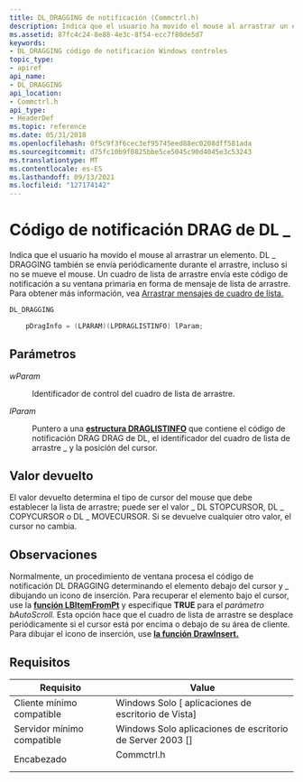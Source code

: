 ```yaml
---
title: DL_DRAGGING de notificación (Commctrl.h)
description: Indica que el usuario ha movido el mouse al arrastrar un elemento.
ms.assetid: 87fc4c24-8e88-4e3c-8f54-ecc7f80de5d7
keywords:
- DL_DRAGGING código de notificación Windows controles
topic_type:
- apiref
api_name:
- DL_DRAGGING
api_location:
- Commctrl.h
api_type:
- HeaderDef
ms.topic: reference
ms.date: 05/31/2018
ms.openlocfilehash: 0f5c9f3f6cec3ef95745eed88ec0208dff581ada
ms.sourcegitcommit: d75fc10b9f0825bbe5ce5045c90d4045e3c53243
ms.translationtype: MT
ms.contentlocale: es-ES
ms.lasthandoff: 09/13/2021
ms.locfileid: "127174142"
---
```

# <a name="dl_dragging-notification-code"></a>Código de notificación DRAG de DL \_

Indica que el usuario ha movido el mouse al arrastrar un elemento. DL \_ DRAGGING también se envía periódicamente durante el arrastre, incluso si no se mueve el mouse. Un cuadro de lista de arrastre envía este código de notificación a su ventana primaria en forma de mensaje de lista de arrastre. Para obtener más información, vea [Arrastrar mensajes de cuadro de lista.](about-list-boxes.md)


```C++
DL_DRAGGING

    pDragInfo = (LPARAM)(LPDRAGLISTINFO) lParam; 
```



## <a name="parameters"></a>Parámetros

<dl> <dt>

*wParam* 
</dt> <dd>

Identificador de control del cuadro de lista de arrastre.

</dd> <dt>

*lParam* 
</dt> <dd>

Puntero a una [**estructura DRAGLISTINFO**](/windows/win32/api/commctrl/ns-commctrl-draglistinfo) que contiene el código de notificación DRAG DRAG de DL, el identificador del cuadro de lista de arrastre \_ y la posición del cursor.

</dd> </dl>

## <a name="return-value"></a>Valor devuelto

El valor devuelto determina el tipo de cursor del mouse que debe establecer la lista de arrastre; puede ser el valor \_ DL STOPCURSOR, DL \_ COPYCURSOR o DL \_ MOVECURSOR. Si se devuelve cualquier otro valor, el cursor no cambia.

## <a name="remarks"></a>Observaciones

Normalmente, un procedimiento de ventana procesa el código de notificación DL DRAGGING determinando el elemento debajo del cursor y \_ dibujando un icono de inserción. Para recuperar el elemento bajo el cursor, use la [**función LBItemFromPt**](/windows/desktop/api/Commctrl/nf-commctrl-lbitemfrompt) y especifique **TRUE** para el *parámetro bAutoScroll.* Esta opción hace que el cuadro de lista de arrastre se desplace periódicamente si el cursor está por encima o debajo de su área de cliente. Para dibujar el icono de inserción, use [**la función DrawInsert.**](/windows/desktop/api/Commctrl/nf-commctrl-drawinsert)

## <a name="requirements"></a>Requisitos



| Requisito | Value |
|-------------------------------------|---------------------------------------------------------------------------------------|
| Cliente mínimo compatible<br/> | Windows Solo \[ aplicaciones de escritorio de Vista\]<br/>                                        |
| Servidor mínimo compatible<br/> | Windows Solo aplicaciones de escritorio de Server 2003 \[\]<br/>                                  |
| Encabezado<br/>                   | <dl> <dt>Commctrl.h</dt> </dl> |



 

 





